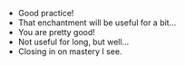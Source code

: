 - Good practice!
- That enchantment will be useful for a bit...
- You are pretty good!
- Not useful for long, but well...
- Closing in on mastery I see.
